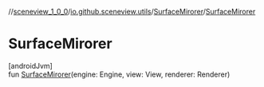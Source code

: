 //[sceneview_1_0_0](../../../index.md)/[io.github.sceneview.utils](../index.md)/[SurfaceMirorer](index.md)/[SurfaceMirorer](-surface-mirorer.md)

# SurfaceMirorer

[androidJvm]\
fun [SurfaceMirorer](-surface-mirorer.md)(engine: Engine, view: View, renderer: Renderer)
